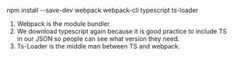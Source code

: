 npm install --save-dev webpack webpack-cli typescript ts-loader

1) Webpack is the module bundler. 
2) We download typescript again because it is good practice to include
  TS in our JSON so people can see what version they need. 
3) Ts-Loader is the middle man between TS and webpack. 